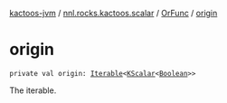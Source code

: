 [kactoos-jvm](../../index.md) / [nnl.rocks.kactoos.scalar](../index.md) / [OrFunc](index.md) / [origin](./origin.md)

# origin

`private val origin: `[`Iterable`](https://kotlinlang.org/api/latest/jvm/stdlib/kotlin.collections/-iterable/index.html)`<`[`KScalar`](../../nnl.rocks.kactoos/-k-scalar.md)`<`[`Boolean`](https://kotlinlang.org/api/latest/jvm/stdlib/kotlin/-boolean/index.html)`>>`

The iterable.

